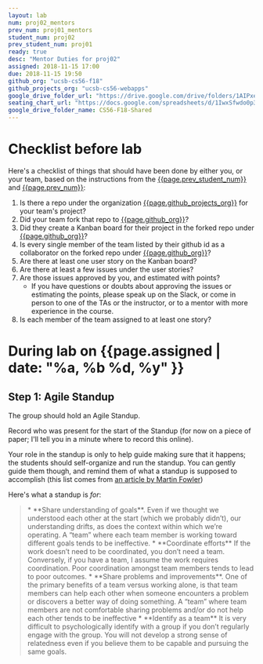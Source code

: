 ```yaml
---
layout: lab
num: proj02_mentors
prev_num: proj01_mentors
student_num: proj02
prev_student_num: proj01
ready: true
desc: "Mentor Duties for proj02"
assigned: 2018-11-15 17:00
due: 2018-11-15 19:50
github_org: "ucsb-cs56-f18"
github_projects_org: "ucsb-cs56-webapps"
google_drive_folder_url: "https://drive.google.com/drive/folders/1AIPxe23CNuz8ik_AHCseSw-hn-WV2IK6?usp=sharing"
seating_chart_url: "https://docs.google.com/spreadsheets/d/1IwxSfwdo0p38mooCNZpVPc2uzCRmowsLhqF8pEkaV3I/edit?usp=sharing"
google_drive_folder_name: CS56-F18-Shared
---
```


# Checklist before lab

Here's a checklist of things that should have been done by either you, or your team, based on the instructions from the [{{page.prev_student_num}}](/lab/{{page.prev_student_num}}/) and [{{page.prev_num}}](/lab/{{page.prev_num}}/):

1. Is there a repo under the organization [{{page.github_projects_org}}](https://github.com/{{page.github_projects_org}}) for your team's project?
1. Did your team fork that repo to [{{page.github_org}}](https://github.com/{{page.github_org}})?
1. Did they create a Kanban board for their project in the forked repo under [{{page.github_org}}](https://github.com/{{page.github_org}})?
1. Is every single member of the team listed by their github id as a collaborator on  the forked repo under [{{page.github_org}}](https://github.com/{{page.github_org}})?
1. Are there at least one user story on the Kanban board?
1. Are there at least a few issues under the user stories?
1. Are those issues approved by you, and estimated with points?
   * If you have questions or doubts about approving the issues or estimating the points, please speak up on the Slack, or come in person to one of the TAs or the instructor, or to a mentor with more experience in the course.
1. Is each member of the team assigned to at least one story?




# During lab on {{page.assigned | date: "%a, %b %d, %y"  }}

## Step 1: Agile Standup

The group should hold an Agile Standup.   

Record who was present for the start of the Standup (for now on a piece of paper; I'll tell you in a minute where to record this online).

Your role in the standup is only to help guide making sure that it happens; the students should self-organize and run the standup.  You can gently guide them though, and remind them of what a standup is supposed to accomplish (this list comes from [an article by Martin Fowler](https://martinfowler.com/articles/itsNotJustStandingUp.html#TheParticularSetOfProblemsThatOccurWhenPeopleAttemptToWorkTogether))

Here's what a standup is *for*:

<blockquote markdown="1">
* **Share understanding of goals**. Even if we thought we understood each other at the start (which we probably didn’t), our understanding drifts, as does the context within which we’re operating. A “team” where each team member is working toward different goals tends to be ineffective.
* **Coordinate efforts** If the work doesn’t need to be coordinated, you don’t need a team. Conversely, if you have a team, I assume the work requires coordination. Poor coordination amongst team members tends to lead to poor outcomes.
* **Share problems and improvements**. One of the primary benefits of a team versus working alone, is that team members can help each other when someone encounters a problem or discovers a better way of doing something. A “team” where team members are not comfortable sharing problems and/or do not help each other tends to be ineffective
* **Identify as a team** It is very difficult to psychologically identify with a group if you don’t regularly engage with the group. You will not develop a strong sense of relatedness even if you believe them to be capable and pursuing the same goals.
</blockquote)


